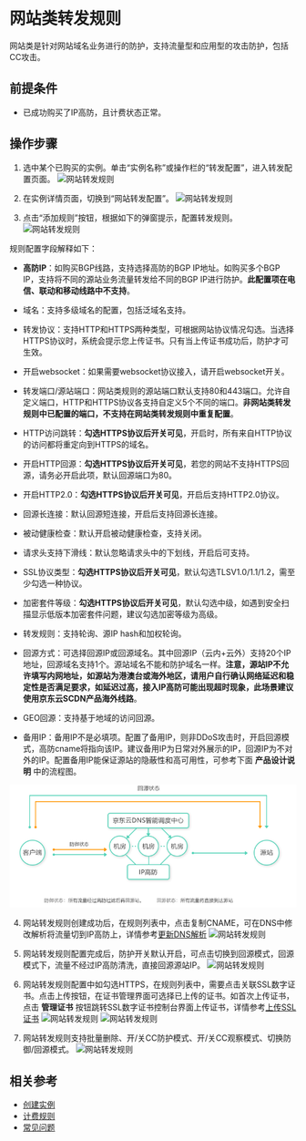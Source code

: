 # 网站类转发规则

网站类是针对网站域名业务进行的防护，支持流量型和应用型的攻击防护，包括CC攻击。

## 前提条件
- 已成功购买了IP高防，且计费状态正常。

## 操作步骤
1. 选中某个已购买的实例。单击“实例名称”或操作栏的“转发配置”，进入转发配置页面。
![网站转发规则](https://github.com/jdcloudcom/cn/blob/edit/image/Advanced%20Anti-DDoS/non-web%2004.png)

2. 在实例详情页面，切换到“网站转发配置”。
![网站转发规则](https://github.com/jdcloudcom/cn/blob/edit/image/Advanced%20Anti-DDoS/web-rule%2007.png)

3. 点击“添加规则”按钮，根据如下的弹窗提示，配置转发规则。
![网站转发规则](https://github.com/jdcloudcom/cn/blob/edit/image/Advanced%20Anti-DDoS/web-rule%2015.PNG)

规则配置字段解释如下：

- **高防IP**：如购买BGP线路，支持选择高防的BGP IP地址。如购买多个BGP IP，支持将不同的源站业务流量转发给不同的BGP IP进行防护。**此配置项在电信、联动和移动线路中不支持**。

- 域名：支持多级域名的配置，包括泛域名支持。  

- 转发协议：支持HTTP和HTTPS两种类型，可根据网站协议情况勾选。当选择HTTPS协议时，系统会提示您上传证书。只有当上传证书成功后，防护才可生效。

- 开启websocket：如果需要websocket协议接入，请开启websocket开关。

- 转发端口/源站端口：网站类规则的源站端口默认支持80和443端口。允许自定义端口，HTTP和HTTPS协议各支持自定义5个不同的端口。**非网站类转发规则中已配置的端口，不支持在网站类转发规则中重复配置**。

- HTTP访问跳转：**勾选HTTPS协议后开关可见**，开启时，所有来自HTTP协议的访问都将重定向到HTTPS的域名。

- 开启HTTP回源：**勾选HTTPS协议后开关可见**，若您的网站不支持HTTPS回源，请务必开启此项，默认回源端口为80。

- 开启HTTP2.0：**勾选HTTPS协议后开关可见**，开启后支持HTTP2.0协议。

- 回源长连接：默认回源短连接，开启后支持回源长连接。

- 被动健康检查：默认开启被动健康检查，支持关闭。

- 请求头支持下滑线：默认忽略请求头中的下划线，开启后可支持。

- SSL协议类型：**勾选HTTPS协议后开关可见**，默认勾选TLSV1.0/1.1/1.2，需至少勾选一种协议。

- 加密套件等级：**勾选HTTPS协议后开关可见**，默认勾选中级，如遇到安全扫描显示低版本加密套件问题，建议勾选加密等级为高级。

- 转发规则：支持轮询、源IP hash和加权轮询。

- 回源方式：可选择回源IP或回源域名。其中回源IP（云内+云外）支持20个IP地址，回源域名支持1个。源站域名不能和防护域名一样。**注意，源站IP不允许填写内网地址，如源站为港澳台或海外地区，请用户自行确认网络延迟和稳定性是否满足要求，如延迟过高，接入IP高防可能出现超时现象，此场景建议使用京东云SCDN产品海外线路**。

- GEO回源：支持基于地域的访问回源。

- 备用IP：备用IP不是必填项。配置了备用IP，则非DDoS攻击时，开启回源模式，高防cname将指向该IP。建议备用IP为日常对外展示的IP，回源IP为不对外的IP。配置备用IP能保证源站的隐蔽性和高可用性，可参考下面 **产品设计说明** 中的流程图。

![产品设计说明](https://github.com/jdcloudcom/cn/blob/edit/image/Advanced%20Anti-DDoS/ip-anti-design-cn.png)

4. 网站转发规则创建成功后，在规则列表中，点击复制CNAME，可在DNS中修改解析将流量切到IP高防上，详情参考[更新DNS解析](Update-DNS-Settings.md)
![网站转发规则](https://github.com/jdcloudcom/cn/blob/edit/image/Advanced%20Anti-DDoS/web-rule%2011.png)

5. 网站转发规则配置完成后，防护开关默认开启，可点击切换到回源模式，回源模式下，流量不经过IP高防清洗，直接回源源站IP。
![网站转发规则](https://github.com/jdcloudcom/cn/blob/edit/image/Advanced%20Anti-DDoS/web-rule%2012.png)

6. 网站转发规则配置中如勾选HTTPS，在规则列表中，需要点击关联SSL数字证书。点击上传按钮，在证书管理界面可选择已上传的证书。如首次上传证书，点击 **管理证书** 按钮跳转SSL数字证书控制台界面上传证书，详情参考[上传SSL证书](https://github.com/jdcloudcom/cn/blob/edit/documentation/Cloud-Security/SSL-Certificate/Operation-Guide/Upload-SSL-Certificate.md)
![网站转发规则](https://github.com/jdcloudcom/cn/blob/edit/image/Advanced%20Anti-DDoS/web-rule%2013.png)
![网站转发规则](https://github.com/jdcloudcom/cn/blob/edit/image/Advanced%20Anti-DDoS/web-rule%2014.png)

7. 网站转发规则支持批量删除、开/关CC防护模式、开/关CC观察模式、切换防御/回源模式。
![网站转发规则](https://github.com/jdcloudcom/cn/blob/edit/image/Advanced%20Anti-DDoS/batch-operate02.PNG)

## 相关参考

- [创建实例](Create-Instance.md)
- [计费规则](../Pricing/Billing-Rules.md)
- [常见问题](../FAQ/FAQ.md)


